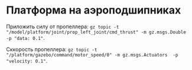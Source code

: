 # Платформа на аэроподшипниках

Приложить силу от пропеллера: `gz topic -t "/model/platform/joint/prop_left_joint/cmd_thrust" -m gz.msgs.Double  -p "data: 0.1"`.

Сккорость пропеллера: `gz topic -t "/platform/gazebo/command/motor_speed/0" -m gz.msgs.Actuators  -p "velocity: 0.1"`.
